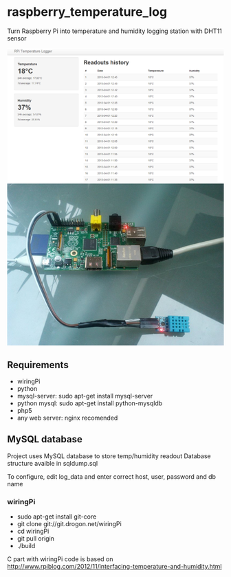 # raspberry_temperature_log

Turn Raspberry Pi into temperature and humidity logging station with DHT11 sensor

![screenshot](/assets/img/1.png)
![raspberry wityh sensor](/assets/img/2.jpg)

## Requirements

* wiringPi
* python
* mysql-server: sudo apt-get install mysql-server
* python mysql: sudo apt-get install python-mysqldb
* php5
* any web server: nginx recomended

## MySQL database

Project uses MySQL database to store temp/humidity readout
Database structure avaible in sqldump.sql

To configure, edit log_data and enter correct host, user, password and db name

### wiringPi

* sudo apt-get install git-core
* git clone git://git.drogon.net/wiringPi
* cd wiringPi
* git pull origin
* ./build

C part with wiringPi code is based on http://www.rpiblog.com/2012/11/interfacing-temperature-and-humidity.html 
